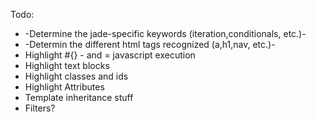 Todo:
* -Determine the jade-specific keywords (iteration,conditionals, etc.)-
* -Determin the different html tags recognized (a,h1,nav, etc.)-
* Highlight #{} - and = javascript execution
* Highlight text blocks
* Highlight classes and ids
* Highlight Attributes
* Template inheritance stuff
* Filters?